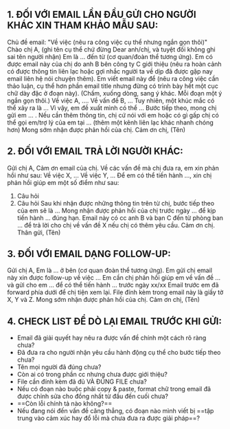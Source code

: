 
## 1. ĐỐI VỚI EMAIL LẦN ĐẦU GỬI CHO NGƯỜI KHÁC XIN THAM KHẢO MẪU SAU:
Chủ đề email: "Về việc (nêu ra công việc cụ thể nhưng ngắn gọn thôi)"
	Chào chị A, (ghi tên cụ thể chứ đừng Dear anh/chị, và tuyệt đối không ghi sai tên người nhận)
	Em là ... đến từ (cơ quan/đoàn thể tương ứng). Em có được email này của chị do anh B bên công ty C giới thiệu (nêu ra hoàn cảnh có được thông tin liên lạc hoặc gợi nhắc người ta về dịp đã được gặp nay email liên hệ nói chuyện thêm). Em viết email này để (nêu ra công việc cần thảo luận, cụ thể hơn phần email title nhưng đừng có trình bày hết một cục chữ dày đặc ở đoạn này).
		(Chấm, xuống dòng, sang ý khác. Mỗi đoạn một ý ngắn gọn thôi.)
Về việc A, ....
Về vấn đề B, ...
Tuy nhiên, một khúc mắc có thể xảy ra là ...
Vì vậy, em đề xuất mình có thể ...
	Bước tiếp theo, mong chị gửi em ... . Nếu cần thêm thông tin, chị cứ nói với em hoặc có gì gấp chị có thể gọi em/trợ lý của em tại ... (thêm một kênh liên lạc khác nhanh chóng hơn)
Mong sớm nhận được phản hồi của chị.
Cảm ơn chị,
(Tên)
## 2. ĐỐI VỚI EMAIL TRẢ LỜI NGƯỜI KHÁC:
Gửi chị A,
	Cảm ơn email của chị. Về các vấn đề mà chị đưa ra, em xin phản hồi như sau:
Về việc X, ...
Về việc Y, ...
Để em có thể tiến hành ..., xin chị phản hồi giúp em một số điểm như sau:
1. Câu hỏi
2. Câu hỏi
Sau khi nhận được những thông tin trên từ chị, bước tiếp theo của em sẽ là ...
Mong nhận được phản hồi của chị trước ngày ... để kịp tiến hành ... đúng hạn.
Email này có cc anh B và bạn C đến từ phòng ban ... để trả lời cho chị về vấn đề X nếu chị có thêm yêu cầu. Cảm ơn chị.
Thân gửi,
(Tên)
## 3. ĐỐI VỚI EMAIL DẠNG FOLLOW-UP:
Gửi chị A,
Em là ... ở bên (cơ quan đoàn thể tương ứng). Em gửi chị email này xin được follow-up về việc ...
Em cần chị phản hồi giúp em về vấn đề ... và gửi cho em ... để có thể tiến hành ... trước ngày xx/xx
Email trước em đã forward phía dưới để chị tiện xem lại. File đính kèm trong email này là giấy tờ X, Y và Z.
Mong sớm nhận được phản hồi của chị.
Cảm ơn chị,
(Tên)
## 4. CHECK LIST ĐỂ DÒ LẠI EMAIL TRƯỚC KHI GỬI:
- Email đã giải quyết hay nêu ra được vấn đề chính một cách rõ ràng chưa?
- Đã đưa ra cho người nhận yêu cầu hành động cụ thể cho bước tiếp theo chưa?
- Tên mọi người đã đúng chưa?
- Còn ai có trong phần cc nhưng chưa được giới thiệu?
- File cần đính kèm đã đủ VÀ ĐÚNG FILE chưa?
- Nếu có đoạn nào buộc phải copy & paste, format chữ trong email đã được chỉnh sửa cho đồng nhất từ đầu đến cuối chưa?
- ==Còn lỗi chính tả nào không?==
- Nếu đang nói đến vấn đề căng thẳng, có đoạn nào mình viết bị ==tập trung vào cảm xúc hay đổ lỗi mà chưa đưa ra được giải pháp==?
